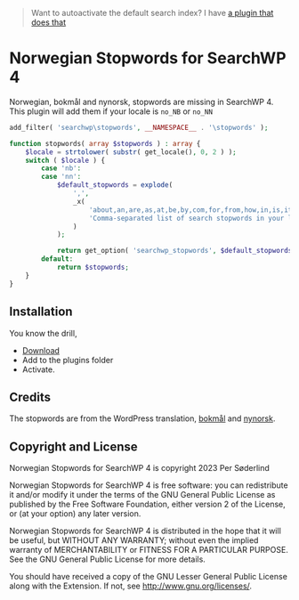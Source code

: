 >Want to autoactivate the default search index? I have [a plugin that does that](https://github.com/soderlind/autoactivate-searchwp-index)

# Norwegian Stopwords for SearchWP 4

Norwegian, bokmål and nynorsk, stopwords are missing in SearchWP 4. This plugin will add them if your locale is `no_NB` or `no_NN`

```php
add_filter( 'searchwp\stopwords', __NAMESPACE__ . '\stopwords' );

function stopwords( array $stopwords ) : array {
	$locale = strtolower( substr( get_locale(), 0, 2 ) );
	switch ( $locale ) {
		case 'nb':
		case 'nn':
			$default_stopwords = explode(
				',',
				_x(
					'about,an,are,as,at,be,by,com,for,from,how,in,is,it,of,on,or,that,the,this,to,was,what,when,where,who,will,with,www',
					'Comma-separated list of search stopwords in your language'
				)
			);

			return get_option( 'searchwp_stopwords', $default_stopwords );
		default:
			return $stopwords;
	}
}
```

## Installation

You know the drill,

- [Download](https://github.com/soderlind/norwegian-stopwords-searchwp4/archive/refs/heads/main.zip)
- Add to the plugins folder
- Activate.

## Credits

The stopwords are from the WordPress translation, [bokmål](https://translate.wordpress.org/projects/wp/dev/nb/default/?filters%5Bstatus%5D=either&filters%5Boriginal_id%5D=70980&filters%5Btranslation_id%5D=2917948) and [nynorsk](https://translate.wordpress.org/projects/wp/dev/nn/default/?filters%5Bstatus%5D=either&filters%5Boriginal_id%5D=70980&filters%5Btranslation_id%5D=2940685).

## Copyright and License

Norwegian Stopwords for SearchWP 4 is copyright 2023 Per Søderlind

Norwegian Stopwords for SearchWP 4 is free software: you can redistribute it and/or modify it under the terms of the GNU General Public License as published by the Free Software Foundation, either version 2 of the License, or (at your option) any later version.

Norwegian Stopwords for SearchWP 4 is distributed in the hope that it will be useful, but WITHOUT ANY WARRANTY; without even the implied warranty of MERCHANTABILITY or FITNESS FOR A PARTICULAR PURPOSE. See the GNU General Public License for more details.

You should have received a copy of the GNU Lesser General Public License along with the Extension. If not, see http://www.gnu.org/licenses/.
